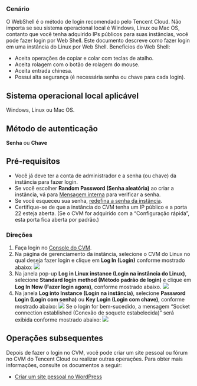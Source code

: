 ### Cenário

O WebShell é o método de login recomendado pelo Tencent Cloud. Não importa se seu sistema operacional local é Windows, Linux ou Mac OS, contanto que você tenha adquirido IPs públicos para suas instâncias, você pode fazer login por Web Shell. Este documento descreve como fazer login em uma instância do Linux por Web Shell.
Benefícios do Web Shell:
- Aceita operações de copiar e colar com teclas de atalho.
- Aceita rolagem com o botão de rolagem do mouse.
- Aceita entrada chinesa.
- Possui alta segurança (é necessária senha ou chave para cada login).

## Sistema operacional local aplicável

Windows, Linux ou Mac OS.

## Método de autenticação

**Senha** ou **Chave**

## Pré-requisitos

- Você já deve ter a conta de administrador e a senha (ou chave) da instância para fazer login.
 - Se você escolher **Random Password (Senha aleatória)** ao criar a instância, vá para [Mensagem interna](https://console.cloud.tencent.com/message) para verificar a senha.
 - Se você esqueceu sua senha, [redefina a senha da instância](https://intl.cloud.tencent.com/document/product/213/16566).
- Certifique-se de que a instância do CVM tenha um IP público e a porta 22 esteja aberta. (Se o CVM for adquirido com a “Configuração rápida”, esta porta fica aberta por padrão.)

### Direções

1. Faça login no [Console do CVM](https://console.cloud.tencent.com/cvm/index).
2. Na página de gerenciamento da instância, selecione o CVM do Linux no qual deseja fazer login e clique em **Log In (Login)** conforme mostrado abaixo:
![](https://main.qcloudimg.com/raw/cc5786b9f8b57ff4057b666503729bc0.png)
3. Na janela pop-up **Log in Linux instance (Login na instância do Linux)**, selecione **Standard login method (Método padrão de login)** e clique em **Log In Now (Fazer login agora)**, conforme mostrado abaixo.
![](https://main.qcloudimg.com/raw/87ba7e511f8d0ffe48f220cecaa7b057.png)
4. Na janela **Log into Instance (Login na instância)**, selecione **Password Login (Login com senha)** ou **Key Login (Login com chave)**, conforme mostrado abaixo:
![](https://main.qcloudimg.com/raw/9c321ad519c8f993c1f768e56fca0ab1.png)
Se o login for bem-sucedido, a mensagem “Socket connection established (Conexão de soquete estabelecida)” será exibida conforme mostrado abaixo:
![](https://main.qcloudimg.com/raw/6bcd152ff947909f52da67430aa7eda6.png)

## Operações subsequentes

Depois de fazer o login no CVM, você pode criar um site pessoal ou fórum no CVM do Tencent Cloud ou realizar outras operações. Para obter mais informações, consulte os documentos a seguir:
- [Criar um site pessoal no WordPress](https://intl.cloud.tencent.com/document/product/213/8044)

